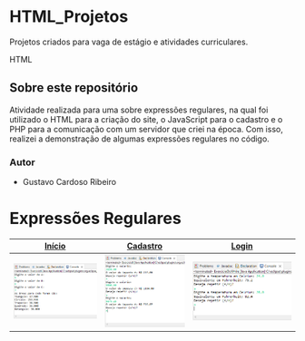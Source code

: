 # HTML_Projetos
Projetos criados para vaga de estágio e atividades curriculares.

HTML
## Sobre este repositório
Atividade realizada para uma sobre expressões regulares, na qual foi utilizado o HTML para a criação do site, o JavaScript para o cadastro e o PHP para a comunicação com um servidor que criei na época. Com isso, realizei a demonstração de algumas expressões regulares no código.

### Autor

* Gustavo Cardoso Ribeiro
 
# Expressões Regulares

 | [**Início**](https://github.com/gutto19/Estudos-Java/tree/main/imagens/)      | [**Cadastro**](https://github.com/gutto19/Estudos-Java/tree/main/imagens)     | [**Login**](https://github.com/gutto19/Estudos-Java/tree/main/imagens)      |
|------------|-------------| -------------|
|  <img src="https://github.com/gutto19/Estudos-Java/blob/main/imagens/AreasDeFormas.png" width="300"> |  <img src="https://github.com/gutto19/Estudos-Java/blob/main/imagens/Imposto.png" width="250"> |    <img src="https://github.com/gutto19/Estudos-Java/blob/main/imagens/TemperaturaCemF.png" widht="250"> |  
